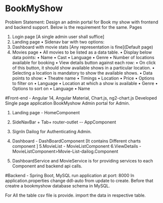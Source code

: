 # BookMyShow
Problem Statement: Design an admin portal for Book my show with frontend and backend support. Below 
is the requirement for the same.
Pages
1. Login page [A single admin user shall suffice]
2. Landing page
• Sidenav bar with two options:
1. Dashboard with movie stats [Any representation is fine](Default page)
2. Movies page
• All movies to be listed as a data table.
• Display below data points:
• Name
• Cast
• Language
• Genre
• Number of locations available for booking
• View details button against each row:
• On click of this button, it should show available shows in a particular location.
• Selecting a location is mandatory to show the available shows.
• Data points to show:
• Theatre name
• Timings
• Location
• Price
• Options to filter on
• Language
• Location at which a show is available
• Genre
• Options to sort on
• Language
• Name


#Front-end  - Angular 14, Angular Material, Chart.js, ng2-chart.js
Developed Single page application BookMyshow Admin portal for Admin.

1. Landing page - HomeComponent
2. SideNavBar + Tab+ router-outlet -- AppComponent
3. SignIn Dailog for Authenticating Admin.
4. Dashboard - DashBoardComponent [It contains Different charts component ]
5.MovieList - MovieListComponent
6.ViewDetails - MovieListComponent>Movie-List-dailog.Component

7. DashboardService and MovieService is for  providing services to each Component and backend api calls.


#Backend - Spring Boot, MySQL
run application at port: 8000
In application.properties change  ddl-auto from update to create.
Before that creatre a bookmyshow database schema in MySQL.

For All the table csv file is provide. import the data in respective table.


